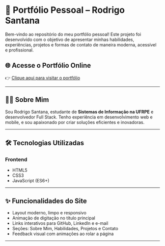 # 🚀 Portfólio Pessoal – Rodrigo Santana

Bem-vindo ao repositório do meu portfólio pessoal! Este projeto foi desenvolvido com o objetivo de apresentar minhas habilidades, experiências, projetos e formas de contato de maneira moderna, acessível e profissional.

## 🌐 Acesse o Portfólio Online
👉 [Clique aqui para visitar o portfólio](https://seu-link-aqui.com) 

---

## 🧑‍💻 Sobre Mim

Sou Rodrigo Santana, estudante de **Sistemas de Informação na UFRPE** e desenvolvedor Full Stack. Tenho experiência em desenvolvimento web e mobile, e sou apaixonado por criar soluções eficientes e inovadoras.

---

## 🛠️ Tecnologias Utilizadas

### Frontend
- HTML5
- CSS3
- JavaScript (ES6+)
---

## ✨ Funcionalidades do Site

- Layout moderno, limpo e responsivo
- Animação de digitação no título principal
- Links interativos para GitHub, LinkedIn e e-mail
- Seções: Sobre Mim, Habilidades, Projetos e Contato
- Feedback visual com animações ao rolar a página

---

